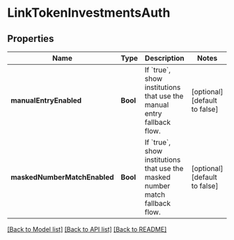 # LinkTokenInvestmentsAuth

## Properties
Name | Type | Description | Notes
------------ | ------------- | ------------- | -------------
**manualEntryEnabled** | **Bool** | If &#x60;true&#x60;, show institutions that use the manual entry fallback flow. | [optional] [default to false]
**maskedNumberMatchEnabled** | **Bool** | If &#x60;true&#x60;, show institutions that use the masked number match fallback flow. | [optional] [default to false]

[[Back to Model list]](../README.md#documentation-for-models) [[Back to API list]](../README.md#documentation-for-api-endpoints) [[Back to README]](../README.md)


